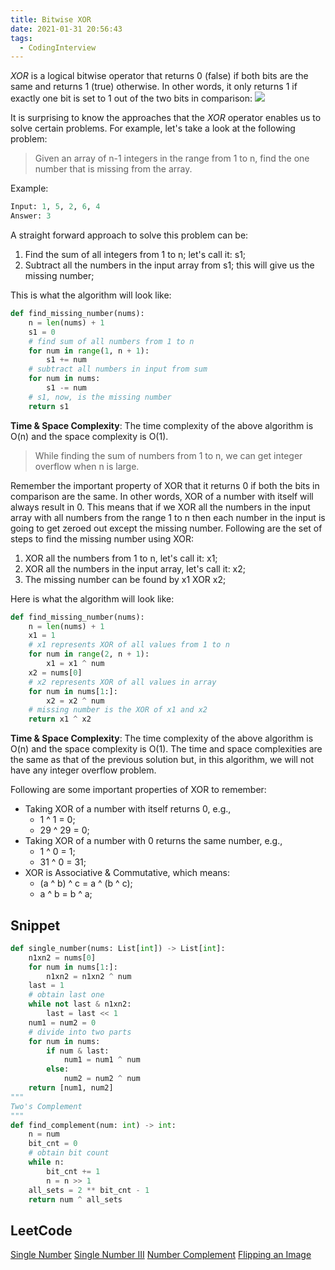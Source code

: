 ```yaml
---
title: Bitwise XOR
date: 2021-01-31 20:56:43
tags:
  - CodingInterview
---
```

_XOR_ is a logical bitwise operator that returns 0 (false) if both bits are the same and returns 1 (true) otherwise. In other words, it only returns 1 if exactly one bit is set to 1 out of the two bits in comparison:
![](https://raw.githubusercontent.com/snlndod/mPOST/master/CodingInterview/educative/04.png)

It is surprising to know the approaches that the _XOR_ operator enables us to solve certain problems. For example, let's take a look at the following problem:
> Given an array of n-1 integers in the range from 1 to n, find the one number that is missing from the array.

Example:
```python
Input: 1, 5, 2, 6, 4
Answer: 3
```

A straight forward approach to solve this problem can be:
1. Find the sum of all integers from 1 to n; let's call it: s1;
2. Subtract all the numbers in the input array from s1; this will give us the missing number;

<!--more-->
This is what the algorithm will look like:
```python
def find_missing_number(nums):
    n = len(nums) + 1
    s1 = 0
    # find sum of all numbers from 1 to n
    for num in range(1, n + 1):
        s1 += num
    # subtract all numbers in input from sum
    for num in nums:
        s1 -= num
    # s1, now, is the missing number
    return s1
```

**Time & Space Complexity**: The time complexity of the above algorithm is O(n) and the space complexity is O(1).

> While finding the sum of numbers from 1 to n, we can get integer overflow when n is large.

Remember the important property of XOR that it returns 0 if both the bits in comparison are the same. In other words, XOR of a number with itself will always result in 0. This means that if we XOR all the numbers in the input array with all numbers from the range 1 to n then each number in the input is going to get zeroed out except the missing number. Following are the set of steps to find the missing number using XOR:
1. XOR all the numbers from 1 to n, let's call it: x1;
2. XOR all the numbers in the input array, let's call it: x2;
3. The missing number can be found by x1 XOR x2;

Here is what the algorithm will look like:
```python
def find_missing_number(nums):
    n = len(nums) + 1
    x1 = 1
    # x1 represents XOR of all values from 1 to n
    for num in range(2, n + 1):
        x1 = x1 ^ num
    x2 = nums[0]
    # x2 represents XOR of all values in array
    for num in nums[1:]:
        x2 = x2 ^ num
    # missing number is the XOR of x1 and x2
    return x1 ^ x2
```

**Time & Space Complexity**: The time complexity of the above algorithm is O(n) and the space complexity is O(1). The time and space complexities are the same as that of the previous solution but, in this algorithm, we will not have any integer overflow problem.

Following are some important properties of XOR to remember:
- Taking XOR of a number with itself returns 0, e.g.,
    - 1 ^ 1 = 0;
    - 29 ^ 29 = 0;
- Taking XOR of a number with 0 returns the same number, e.g.,
    - 1 ^ 0 = 1;
    - 31 ^ 0 = 31;
- XOR is Associative & Commutative, which means:
    - (a ^ b) ^ c = a ^ (b ^ c);
    - a ^ b = b ^ a;

## Snippet
```python
def single_number(nums: List[int]) -> List[int]:
    n1xn2 = nums[0]
    for num in nums[1:]:
        n1xn2 = n1xn2 ^ num
    last = 1
    # obtain last one
    while not last & n1xn2:
        last = last << 1
    num1 = num2 = 0
    # divide into two parts
    for num in nums:
        if num & last:
            num1 = num1 ^ num
        else:
            num2 = num2 ^ num
    return [num1, num2]
"""
Two's Complement
"""
def find_complement(num: int) -> int:
    n = num
    bit_cnt = 0
    # obtain bit count
    while n:
        bit_cnt += 1
        n = n >> 1
    all_sets = 2 ** bit_cnt - 1
    return num ^ all_sets
```

## LeetCode
[Single Number](https://leetcode.com/problems/single-number/)
[Single Number III](https://leetcode.com/problems/single-number-iii/)
[Number Complement](https://leetcode.com/problems/number-complement/)
[Flipping an Image](https://leetcode.com/problems/flipping-an-image/)
